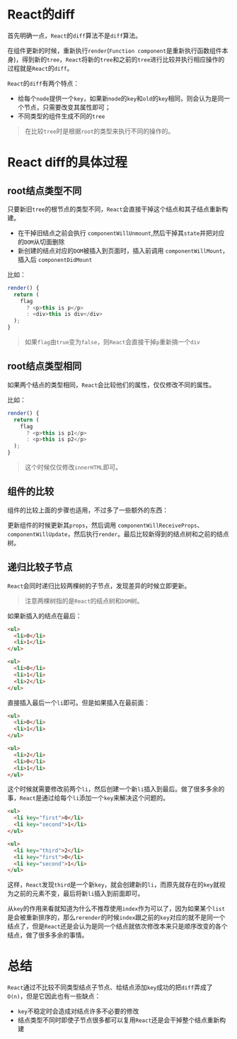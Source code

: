 # React的diff
首先明确一点，`React`的`diff`算法不是`diff`算法。

在组件更新的时候，重新执行`render`(`Function component`是重新执行函数组件本身)，得到新的`tree`，`React`将新的`tree`和之前的`tree`进行比较并执行相应操作的过程就是`React`的`diff`。

`React`的`diff`有两个特点：
+ 给每个`node`提供一个`key`，如果新`node`的`key`和`old`的`key`相同，则会认为是同一个节点，只需要改变其属性即可；
+ 不同类型的组件生成不同的`tree`
> 在比较`tree`时是根据`root`的类型来执行不同的操作的。

# React diff的具体过程
## root结点类型不同
只要新旧`tree`的根节点的类型不同，`React`会直接干掉这个结点和其子结点重新构建。
+ 在干掉旧结点之前会执行 `componentWillUnmount`,然后干掉其`state`并把对应的`DOM`从切面删除
+ 新创建的结点对应的`DOM`被插入到页面时，插入前调用 `componentWillMount`，插入后 `componentDidMount`

比如：
```js
render() {
  return (
    flag
      ? <p>this is p</p>
      : <div>this is div</div>
  );
}
```
> 如果`flag`由`true`变为`false`，则`React`会直接干掉`p`重新搞一个`div`

## root结点类型相同
如果两个结点的类型相同，`React`会比较他们的属性，仅仅修改不同的属性。

比如：
```js
render() {
  return (
    flag
      ? <p>this is p1</p>
      : <p>this is p2</p>
  );
}
```
> 这个时候仅仅修改`innerHTML`即可。

## 组件的比较
组件的比较上面的步骤也适用，不过多了一些额外的东西：

更新组件的时候更新其`props`，然后调用 `componentWillReceiveProps`、`componentWillUpdate`，然后执行`render`。最后比较新得到的结点树和之前的结点树。

## 递归比较子节点
`React`会同时递归比较两棵树的子节点，发现差异的时候立即更新。
> 注意两棵树指的是`React`的结点树和`DOM`树。

如果新插入的结点在最后：
```html
<ul>
  <li>0</li>
  <li>1</li>
</ul>

<ul>
  <li>0</li>
  <li>1</li>
  <li>2</li>
</ul>
```
直接插入最后一个`li`即可。但是如果插入在最前面：
```html
<ul>
  <li>0</li>
  <li>1</li>
</ul>

<ul>
  <li>2</li>
  <li>0</li>
  <li>1</li>
</ul>
```
这个时候就需要修改前两个`li`，然后创建一个新`li`插入到最后。做了很多多余的事，`React`是通过给每个`li`添加一个`key`来解决这个问题的。
```html
<ul>
  <li key="first">0</li>
  <li key="second">1</li>
</ul>

<ul>
  <li key="third">2</li>
  <li key="first">0</li>
  <li key="second">1</li>
</ul>
```
这样，`React`发现`third`是一个新`key`，就会创建新的`li`，而原先就存在的`key`就视为之前的元素不变，最后将新`li`插入到前面即可。

从`key`的作用来看就知道为什么不推荐使用`index`作为可以了，因为如果某个`list`是会被重新排序的，那么`rerender`的时候`index`跟之前的`key`对应的就不是同一个结点了，但是`React`还是会认为是同一个结点就依次修改本来只是顺序改变的各个结点，做了很多多余的事情。

# 总结
`React`通过不比较不同类型结点子节点、给结点添加`key`成功的把`diff`弄成了`O(n)`，但是它因此也有一些缺点：
+ `key`不稳定时会造成对结点许多不必要的修改
+ 结点类型不同时即使子节点很多都可以复用`React`还是会干掉整个结点重新构建